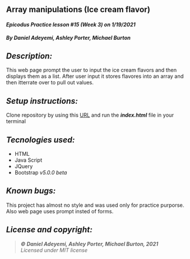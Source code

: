 ## Array manipulations (Ice cream flavor)
#### *Epicodus Practice lesson #15 (Week 3) on 1/19/2021*
***By Daniel Adeyemi, Ashley Porter, Michael Burton***

## *Description:*
This web page prompt the user to input the ice cream flavors and then displays them as a list. After user input it stores flavores into an array and then itterrate over to pull out values.

## *Setup instructions:*
Clone repository by using this [URL](https://github.com/DanielAdeyemi/Epicodus_1_19_practice_iceCreamFlavors.git) and run the ***index.html*** file in your terminal

## *Tecnologies used:*
* HTML
* Java Script
* JQuery
* Bootstrap *v5.0.0 beta*

## *Known bugs:*
This project has almost no style and was used only for practice purporse. Also web page uses prompt insted of forms.

## *License and copyright:*

> ***© Daniel Adeyemi, Ashley Porter, Michael Burton, 2021***   
> *Licensed under MIT license*